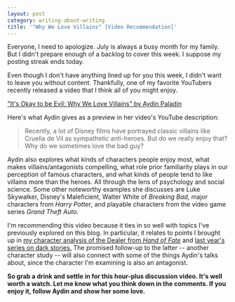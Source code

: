 ```yaml
---
layout: post
category: writing-about-writing
title: '"Why We Love Villains" [Video Recommendation]'
---
```


Everyone, I need to apologize. July is always a busy month for my family. But I didn't prepare enough of a backlog to cover this week. I suppose my posting streak ends today.

Even though I don't have anything lined up for you this week, I didn't want to leave you without content. Thankfully, one of my favorite YouTubers recently released a video that I think all of you might enjoy.

<!--excerpt-->

["It's Okay to be Evil: Why We Love Villains" by Aydin Paladin](https://www.youtube.com/watch?v=jInoeJ98VMc)

Here's what Aydin gives as a preview in her video's YouTube description:

>Recently, a lot of Disney films have portrayed classic villains like Cruella de Vil as sympathetic anti-heroes. But do we really enjoy that? Why do we sometimes love the bad guy?

Aydin also explores what kinds of characters people enjoy most, what makes villains/antagonists compelling, what role prior familiarity plays in our perception of famous characters, and what kinds of people tend to like villains more than the heroes. All through the lens of psychology and social science. Some other noteworthy examples she discusses are Luke Skywalker, Disney's Maleficient, Walter White of *Breaking Bad*, major characters from *Harry Potter*, and playable characters from the video game series *Grand Theft Auto.*

I'm recommending this video because it ties in so well with topics I've previously explored on this blog. In particular, it relates to points I brought up in [my character analysis of the Dealer from *Hand of Fate*](https://apprenticewordsmith.com//2019/06/14/masks-of-the-dealer1/) and [last year's series on dark stories.](https://apprenticewordsmith.com//2020/03/13/dark-stories1/) The promised follow-up to the latter -- another character study -- will also connect with some of the things Aydin's talks about, since the character I'm examining is also an antagonist.

**So grab a drink and settle in for this hour-plus discussion video. It's well worth a watch. Let me know what you think down in the comments. If you enjoy it, follow Aydin and show her some love.**
